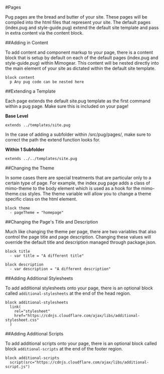 #Pages

Pug pages are the bread and butter of your site. These pages will be compiled into the html files that represent your site. The default pages (index.pug and style-guide.pug) extend the default site template and pass in extra content via the content block.

##Adding in Content

To add content and component markup to your page, there is a content block that is setup by default on each of the default pages (index.pug and style-guide.pug) within Mimogear. This content will be nested directly into the main element of your site as dictated within the default site template.

```pug
block content
  p Any pug code can be nested here
```

##Extending a Template

Each page extends the default site.pug template as the first command within a pug page. Make sure this is included on your page!

**Base Level**

```pug
extends ../templates/site.pug
```

In the case of adding a subfolder within /src/pug/pages/, make sure to correct the path the extend function looks for.

**Within 1 Subfolder**

```pug
extends ../../templates/site.pug
```

##Changing the Theme

In some cases there are special treatments that are particular only to a certain type of page. For example, the index.pug page adds a class of mimo-theme to the body element which is used as a hook for the mimo-theme.css styles. The theme variable will allow you to change a theme specific class on the html element.

```pug
block theme
  - pageTheme = "homepage"
```

##Changing the Page's Title and Description

Much like changing the theme per page, there are two variables that also control the page title and page description. Changing these values will override the default title and description managed through package.json.

```pug
block title
  - var title = "A different title"

block description
  - var description = "A different description"
```

##Adding Additional Stylesheets

To add additional stylesheets onto your page, there is an optional block called `additional-stylesheets` at the end of the head region.

```pug
block additional-stylesheets
  link(
    rel="stylesheet"
    href="https://cdnjs.cloudflare.com/ajax/libs/additional-stylesheet.css"
  )
```

##Adding Additional Scripts

To add additional scripts onto your page, there is an optional block called block `additional-scripts` at the end of the footer region.

```pug
block additional-scripts
  script(src="https://cdnjs.cloudflare.com/ajax/libs/additional-script.js")
```
